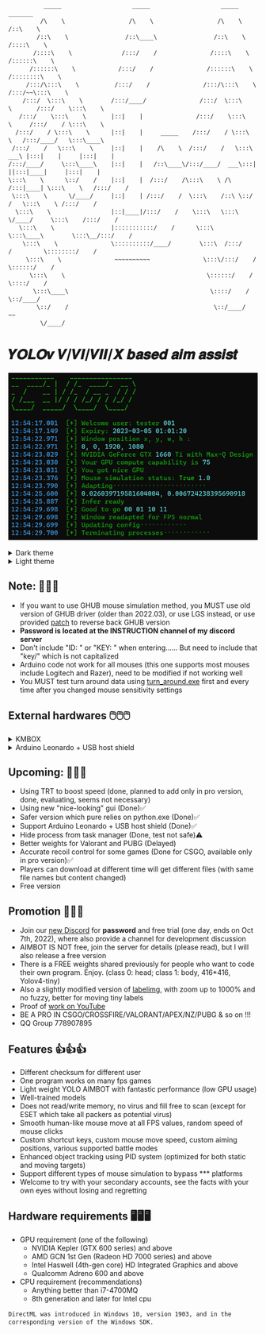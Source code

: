```
          _____                    _____                    _____                   _______
         /\    \                  /\    \                  /\    \                 /::\    \
        /::\    \                /::\____\                /::\    \               /::::\    \
       /::::\    \              /:::/    /               /::::\    \             /::::::\    \
      /::::::\    \            /:::/    /               /::::::\    \           /::::::::\    \
     /:::/\:::\    \          /:::/    /               /:::/\:::\    \         /:::/~~\:::\    \
    /:::/  \:::\    \        /:::/____/               /:::/  \:::\    \       /:::/    \:::\    \
   /:::/    \:::\    \       |::|    |               /:::/    \:::\    \     /:::/    / \:::\    \
  /:::/    / \:::\    \      |::|    |     _____    /:::/    / \:::\    \   /:::/____/   \:::\____\
 /:::/    /   \:::\    \     |::|    |    /\    \  /:::/    /   \:::\ ___\ |:::|    |     |:::|    |
/:::/____/     \:::\____\    |::|    |   /::\____\/:::/____/  ___\:::|    ||:::|____|     |:::|    |
\:::\    \      \::/    /    |::|    |  /:::/    /\:::\    \ /\  /:::|____| \:::\    \   /:::/    /
 \:::\    \      \/____/     |::|    | /:::/    /  \:::\    /::\ \::/    /   \:::\    \ /:::/    /
  \:::\    \                 |::|____|/:::/    /    \:::\   \:::\ \/____/     \:::\    /:::/    /
   \:::\    \                |:::::::::::/    /      \:::\   \:::\____\        \:::\__/:::/    /
    \:::\    \               \::::::::::/____/        \:::\  /:::/    /         \::::::::/    /
     \:::\    \               ~~~~~~~~~~               \:::\/:::/    /           \::::::/    /
      \:::\    \                                        \::::::/    /             \::::/    /
       \:::\____\                                        \::::/    /               \::/____/
        \::/    /                                         \::/____/                 ~~
         \/____/
```
# 𝒀𝑶𝑳𝑶𝒗 𝑽/𝑽𝑰/𝑽𝑰𝑰/𝑿 𝒃𝒂𝒔𝒆𝒅 𝒂𝒊𝒎 𝒂𝒔𝒔𝒊𝒔𝒕
![image](Gui/cmd.png)
<details>
<summary>Dark theme</summary>

* Current dark theme ![image](Gui/dark_theme.png)
</details>
<details>
<summary>Light theme</summary>

* Current light theme ![image](Gui/light_theme.png)
</details>

## Note: 📝📝📝
* If you want to use GHUB mouse simulation method, you MUST use old version of GHUB driver (older than 2022.03), or use LGS instead, or use provided [patch](https://www.reddit.com/r/LogitechG/comments/ltovos/how_to_install_old_ghub_works_no_auto_update/) to reverse back GHUB version
* **Password is located at the INSTRUCTION channel of my discord server**
* Don't include "ID: " or "KEY: " when entering...... But need to include that "key/" which is not capitalized
* Arduino code not work for all mouses (this one supports most mouses include Logitech and Razer), need to be modified if not working well
* You MUST test turn around data using [turn_around.exe](Test_turn_around/turn_around_ex.exe) first and every time after you changed mouse sensitivity settings

## External hardwares 🖱️🖱️🖱️
<details>
<summary>KMBOX</summary>

* External hardware (KMBOX) can be purchased at [Taobao](https://world.taobao.com/item/659201542143.htm), also its [Superbuy link](https://www.superbuy.com/en/page/buy/?nTag=Home-search&from=search-input&_search=url&position=&url=https%3A%2F%2Fworld.taobao.com%2Fitem%2F659201542143.htm). If its default mode is not compatible with your mouse, use [kma_parser](Kmbox_A/kma_parser.exe) to switch modes
* Please use version A of kmbox ![image](Kmbox_A/kmbox_a.png)
* Treat it the same as Arduino Leonardo + USB host shield but **better** (since it uses hid instead of serial), on a pc it is just a normal hid device (like your mouse)
</details>

<details>
<summary>Arduino Leonardo + USB host shield</summary>

* External hardware (Arduino Leonardo + USB host shield) can be purchased at [Amazon - Arduino Leonardo](https://www.amazon.com/KEYESTUDIO-Leonardo-Development-Board-Arduino/dp/B0786LJQ8K/) and [Amazon - USB host shield](https://www.amazon.com/ARCELI-Shield-Arduino-Support-Android/dp/B07J2KKGZ4/) or [Ebay - USB host shield](https://www.ebay.com/itm/393311967986), and here is a [video](https://www.youtube.com/watch?v=1dxwU87GQVM) shows how you should install them
* If you choose to use Arduino, do realize that you need to solder those three lacations ![image](Arduino/Notice.png)
</details>

## Upcoming: 📆📆📆
* Using TRT to boost speed (done, planned to add only in pro version, done, evaluating, seems not necessary)
* Using new "nice-looking" gui (Done)✅
* Safer version which pure relies on python.exe (Done)✅
* Support Arduino Leonardo + USB host shield (Done)✅
* Hide process from task manager (Done, test not safe)⚠
* Better weights for Valorant and PUBG (Delayed)
* Accurate recoil control for some games (Done for CSGO, available only in pro version)✅
* Players can download at different time will get different files (with same file names but content changed)
* Free version

## Promotion 🎈🎈🎈
* Join our [new Discord](https://discord.gg/qkvkT7y7mZ) for **password** and free trial (one day, ends on Oct 7th, 2022), where also provide a channel for development discussion
* AIMBOT IS NOT free, join the server for details (please read), but I will also release a free version
* There is a FREE weights shared previously for people who want to code their own program. Enjoy. (class 0: head; class 1: body, 416*416, Yolov4-tiny)
* Also a slightly modified version of [labelimg](Free_stuffs/labelImg_cx.exe), with zoom up to 1000% and no fuzzy, better for moving tiny labels
* Proof of [work on YouTube](https://www.youtube.com/channel/UCyDKoZcyp2vDvskHFviRtag)
* BE A PRO IN CSGO/CROSSFIRE/VALORANT/APEX/NZ/PUBG & so on !!!
* QQ Group 778907895

## Features 👍👍👍
* Different checksum for different user
* One program works on many fps games
* Light weight YOLO AIMBOT with fantastic performance (low GPU usage)
* Well-trained models
* Does not read/write memory, no virus and fill free to scan (except for ESET which take all packers as potential virus)
* Smooth human-like mouse move at all FPS values, random speed of mouse clicks
* Custom shortcut keys, custom mouse move speed, custom aiming positions, various supported battle modes
* Enhanced object tracking using PID system (optimized for both static and moving targets)
* Support different types of mouse simulation to bypass *** platforms
* Welcome to try with your secondary accounts, see the facts with your own eyes without losing and regretting

## Hardware requirements 🖥️🖥️🖥️
- GPU requirement (one of the following)
  - NVIDIA Kepler (GTX 600 series) and above
  - AMD GCN 1st Gen (Radeon HD 7000 series) and above
  - Intel Haswell (4th-gen core) HD Integrated Graphics and above
  - Qualcomm Adreno 600 and above
- CPU requirement (recommendations)
  - Anything better than i7-4700MQ
  - 8th generation and later for Intel cpu
```
DirectML was introduced in Windows 10, version 1903, and in the corresponding version of the Windows SDK.
```
